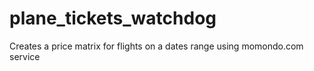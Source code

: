 # plane_tickets_watchdog
Creates a price matrix for flights on a dates range using momondo.com service
